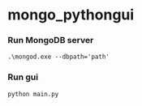 # mongo_pythongui
### Run MongoDB server
```
.\mongod.exe --dbpath='path'
```
### Run gui
```
python main.py
```
